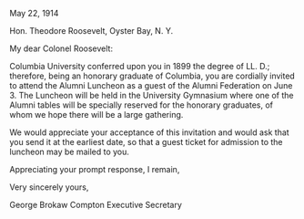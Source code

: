 May 22, 1914

Hon. Theodore Roosevelt,
Oyster Bay, N. Y.

My dear Colonel Roosevelt:

Columbia University conferred upon you in 1899 the degree of LL. D.; therefore, being an honorary graduate of Columbia, you are cordially invited to attend the Alumni Luncheon as a guest of the Alumni Federation on June 3. The Luncheon will be held in the University Gymnasium where one of the Alumni tables will be specially reserved for the honorary graduates, of whom we hope there will be a large gathering.

We would appreciate your acceptance of this invitation and would ask that you send it at the earliest date, so that a guest ticket for admission to the luncheon may be mailed to you.

Appreciating your prompt response, I remain,

Very sincerely yours,

George Brokaw Compton
Executive Secretary
